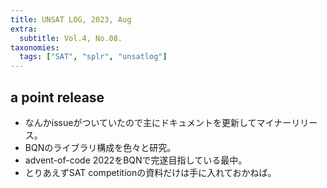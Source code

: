 ```yaml
---
title: UNSAT LOG, 2023, Aug
extra:
  subtitle: Vol.4, No.08.
taxonomies:
  tags: ["SAT", "splr", "unsatlog"]
---
```

## a point release

- なんかissueがついていたので主にドキュメントを更新してマイナーリリース。
- BQNのライブラリ構成を色々と研究。
- advent-of-code 2022をBQNで完遂目指している最中。
- とりあえずSAT competitionの資料だけは手に入れておかねば。
